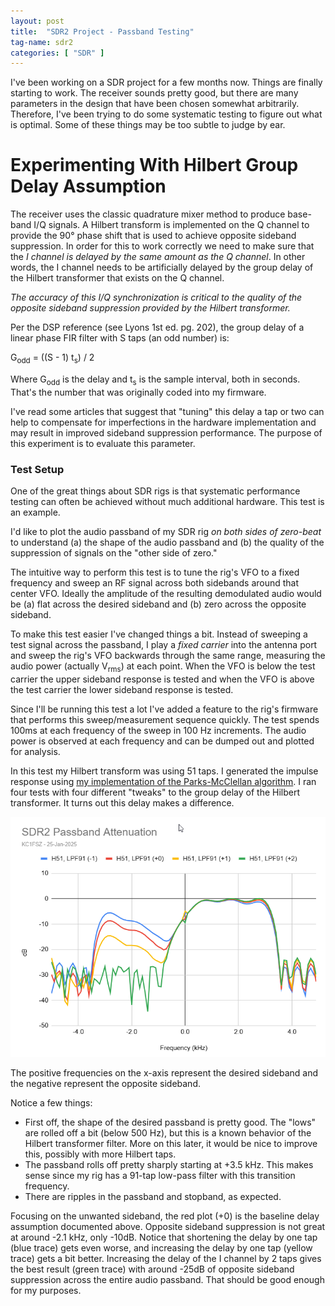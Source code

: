 ```yaml
---
layout: post
title:  "SDR2 Project - Passband Testing"
tag-name: sdr2
categories: [ "SDR" ]
---
```


I've been working on a SDR project for a few months now.  Things are 
finally starting to work.  The receiver sounds pretty good, but there are many 
parameters in the design that have been chosen somewhat arbitrarily. Therefore,
I've been trying to do some systematic testing to figure out what is optimal.
Some of these things may be too subtle to judge by ear.

# Experimenting With Hilbert Group Delay Assumption

The receiver uses the classic quadrature mixer method to produce base-band
I/Q signals.  A Hilbert transform is implemented on the Q channel to 
provide the 90° phase shift that is used to achieve opposite 
sideband suppression. In order for this to work correctly we need to make
sure that the _I channel is delayed by the same amount as the Q channel_. In other 
words, the I channel needs to be artificially delayed by the group delay 
of the Hilbert transformer that exists on the Q channel.

*The accuracy of this I/Q synchronization is critical to the quality of the opposite 
sideband suppression provided by the Hilbert transformer.*

Per the DSP reference (see Lyons 1st ed. pg. 202), the group delay of a 
linear phase FIR filter with S taps (an odd number) is:

G<sub>odd</sub> = ((S - 1) t<sub>s</sub>) / 2

Where G<sub>odd</sub> is the delay and t<sub>s</sub> is the sample interval, both in seconds.
That's the number that was originally coded into my firmware.

I've read some articles that suggest that "tuning" this delay a tap
or two can help to compensate for imperfections in the hardware implementation
and may result in improved sideband suppression performance. The purpose of this 
experiment is to evaluate this parameter.

### Test Setup

One of the great things about SDR rigs is that systematic performance testing can 
often be achieved without much additional hardware. This test is an example.

I'd like to plot the audio passband of my SDR rig _on both sides of zero-beat_ to
understand (a) the shape of the audio passband and (b) the quality of the suppression 
of signals on the "other side of zero."  

The intuitive way to perform this test is to tune the rig's VFO to a fixed frequency and 
sweep an RF signal across both sidebands around that center VFO. Ideally the amplitude
of the resulting demodulated audio would be (a) flat across the desired sideband and (b)
zero across the opposite sideband.

To make this test easier I've changed things a bit. Instead of sweeping a test signal 
across the passband, I play a _fixed carrier_ into the antenna port and sweep the rig's 
VFO backwards through the same range, measuring the audio power (actually V<sub>rms</sub>)
at each point. When the VFO is below the test
carrier the upper sideband response is tested and when the VFO is above the test carrier the 
lower sideband response is tested.

Since I'll be running this test a lot I've added a feature to the rig's firmware that 
performs this sweep/measurement sequence quickly. The test spends 100ms at each frequency
of the sweep in 100 Hz increments. The audio power is observed at each frequency and can be dumped 
out and plotted for analysis. 

In this test my Hilbert transform was using 51 taps. I generated the impulse response
using [my implementation of the Parks-McClellan algorithm](https://github.com/brucemack/firpm-py). I ran four 
tests with four different "tweaks" to the group delay of the Hilbert transformer. It 
turns out this delay makes a difference.

![Link 1](/assets/images/passband-0.png)

The positive frequencies on the x-axis represent the desired sideband and the 
negative represent the opposite sideband.  

Notice a few things:
* First off, the shape of the desired passband is pretty good. The "lows"
are rolled off a bit (below 500 Hz), but this is a known behavior of the Hilbert 
transformer filter. More on this later, it would be nice to improve this, possibly
with more Hilbert taps.
* The passband rolls off pretty sharply starting at +3.5 kHz. This makes sense
since my rig has a 91-tap low-pass filter with this transition frequency.
* There are ripples in the passband and stopband, as expected.

Focusing on the unwanted sideband, the red plot (+0) is the baseline delay assumption 
documented above. Opposite sideband
suppression is not great at around -2.1 kHz, only -10dB. Notice that shortening the 
delay by one tap (blue trace) gets even worse, and increasing the delay by one tap (yellow
trace) gets a bit better. Increasing the delay of the I channel by 2 taps gives the best
result (green trace) with around -25dB of opposite sideband suppression across the entire
audio passband. That should be good enough for my purposes.



